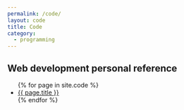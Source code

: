 ```yaml
---
permalink: /code/
layout: code
title: Code
category:
  - programming
---
```


## Web development personal reference

<ul>
  {% for page in site.code %}
  <li>
      <a href="{{ page.url }}">{{ page.title }}</a>
  </li>
  {% endfor %}
</ul>
